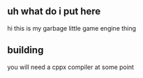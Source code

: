 ## uh what do i put here

hi this is my garbage little game engine thing



## building
you will need a cppx compiler at some point